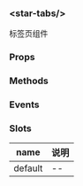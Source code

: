 ### &lt;<!-- name:start -->star-tabs<!-- name:end -->/&gt;

<!-- desc:start -->
标签页组件
<!-- desc:end -->

### Props
<!-- props:start -->
<!-- props:end -->


### Methods
<!-- methods:start -->
<!-- methods:end -->


### Events
<!-- events:start -->
<!-- events:end -->


### Slots
<!-- slots:start -->
|name|说明|
|------|------|
|default|--|
<!-- slots:end -->
